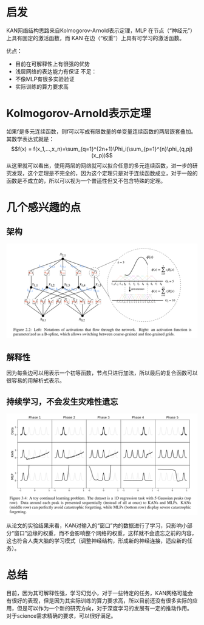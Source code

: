 # 启发
KAN网络结构思路来自Kolmogorov-Arnold表示定理，MLP 在节点（“神经元”）上具有固定的激活函数，而 KAN 在边（“权重”）上具有可学习的激活函数。

优点：
- 目前在可解释性上有很强的优势
- 浅层网络的表达能力有保证
不足：
- 不像MLP有很多实验验证
- 实际训练的算力要求高
# Kolmogorov-Arnold表示定理
如果f是多元连续函数，则f可以写成有限数量的单变量连续函数的两层嵌套叠加。其数学表达式就是：
$$f(x) = f(x_1,...,x_n)=\sum_{q=1}^{2n+1}\Phi_i(\sum_{p=1}^{n}\phi_{q,pj}(x_p))$$
从这里就可以看出，使用两层的网络就可以拟合任意的多元连续函数，进一步的研究发现，这个定理是不完全的，因为这个定理只是对于连续函数成立，对于一般的函数是不成立的，所以可以视为一个普适性但又不包含特殊的定理。
# 几个感兴趣的点
## 架构
<!-- image -->
<p align="center">
<img src="img\KAN.png" />
</p>

## 解释性
因为每条边可以用表示一个初等函数，节点只进行加法，所以最后的复合函数可以很容易的用解析式表示。

## 持续学习，不会发生灾难性遗忘
<p align="center">
<img src="img\KAN1.png" />
</p>

从论文的实验结果来看，KAN对输入的“窗口”内的数据进行了学习，只影响小部分“窗口”边缘的权重，而不会影响整个网络的权重，这样就不会遗忘之前的内容，这也符合人类大脑的学习模式（调整神经结构，形成新的神经连接，适应新的任务）。

# 总结
目前，因为其可解释性强，学习幻觉小，对于一些特定的任务，KAN网络可能会有很好的表现，但是因为其实际训练的算力要求高，所以目前还没有很多实际的应用，但是可以作为一个新的研究方向，对于深度学习的发展有一定的推动作用。
对于science需求精确的要求，可以很好满足。
